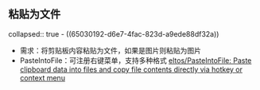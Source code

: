 ## 粘贴为文件
collapsed:: true
	- ((65030192-d6e7-4fac-823d-a9ede88df32a))
- 需求：将剪贴板内容粘贴为文件，如果是图片则粘贴为图片
- PasteIntoFile：可注册右键菜单，支持多种格式 [eltos/PasteIntoFile: Paste clipboard data into files and copy file contents directly via hotkey or context menu](https://github.com/eltos/PasteIntoFile)